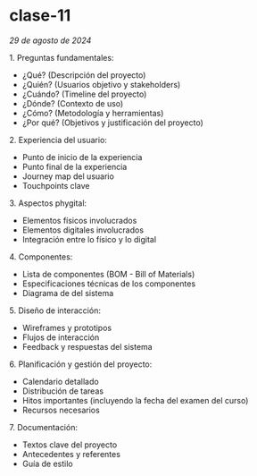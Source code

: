 # clase-11
*29 de agosto de 2024*

1.⁠ ⁠Preguntas fundamentales:
   - ¿Qué? (Descripción del proyecto)
   - ¿Quién? (Usuarios objetivo y stakeholders)
   - ¿Cuándo? (Timeline del proyecto)
   - ¿Dónde? (Contexto de uso)
   - ¿Cómo? (Metodología y herramientas)
   - ¿Por qué? (Objetivos y justificación del proyecto)

2.⁠ ⁠Experiencia del usuario:
   - Punto de inicio de la experiencia
   - Punto final de la experiencia
   - Journey map del usuario
   - Touchpoints clave

3.⁠ ⁠Aspectos phygital:
   - Elementos físicos involucrados
   - Elementos digitales involucrados
   - Integración entre lo físico y lo digital

4.⁠ ⁠Componentes:
   - Lista de componentes  (BOM - Bill of Materials)
   - Especificaciones técnicas de los componentes
   - Diagrama de del sistema

5.⁠ ⁠Diseño de interacción:
   - Wireframes y prototipos
   - Flujos de interacción
   - Feedback y respuestas del sistema

6.⁠ ⁠Planificación y gestión del proyecto:
   - Calendario detallado
   - Distribución de tareas
   - Hitos importantes (incluyendo la fecha del examen del curso)
   - Recursos necesarios

7.⁠ ⁠Documentación:
   - Textos clave del proyecto
   - Antecedentes y referentes	
   - Guía de estilo

